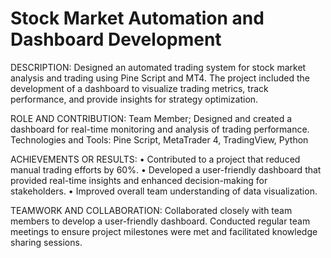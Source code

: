 # Stock Market Automation and Dashboard Development
DESCRIPTION: 
Designed an automated trading system for stock market analysis and trading using Pine Script and MT4. The project included the development of a dashboard to visualize trading metrics, track performance, and provide insights for strategy optimization.

ROLE AND CONTRIBUTION:
Team Member; Designed and created a dashboard for real-time monitoring and analysis of trading performance.
Technologies and Tools: Pine Script, MetaTrader 4, TradingView, Python

ACHIEVEMENTS OR RESULTS:
•	Contributed to a project that reduced manual trading efforts by 60%.
•	Developed a user-friendly dashboard that provided real-time insights and enhanced decision-making for stakeholders.
•	Improved overall team understanding of data visualization.

TEAMWORK AND COLLABORATION: 
Collaborated closely with team members to develop a user-friendly dashboard. Conducted regular team meetings to ensure project milestones were met and facilitated knowledge sharing sessions.
